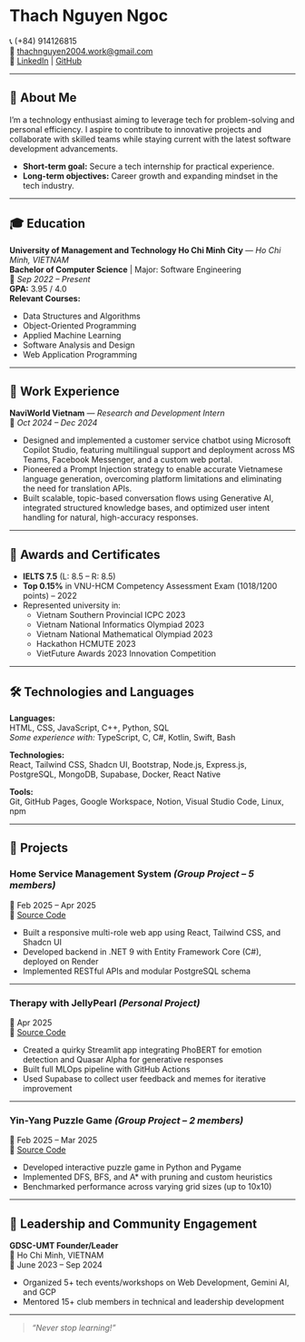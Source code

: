 # Thach Nguyen Ngoc

📞 (+84) 914126815  
📧 thachnguyen2004.work@gmail.com  
🔗 [LinkedIn](https://www.linkedin.com/in/thach-nguyen-ngoc) | [GitHub](https://github.com/Suppleo)

---

## 👤 About Me

I’m a technology enthusiast aiming to leverage tech for problem-solving and personal efficiency. I aspire to contribute to innovative projects and collaborate with skilled teams while staying current with the latest software development advancements.

- **Short-term goal:** Secure a tech internship for practical experience.
- **Long-term objectives:** Career growth and expanding mindset in the tech industry.

---

## 🎓 Education

**University of Management and Technology Ho Chi Minh City** — _Ho Chi Minh, VIETNAM_  
**Bachelor of Computer Science** | Major: Software Engineering  
📅 _Sep 2022 – Present_  
**GPA:** 3.95 / 4.0  
**Relevant Courses:**

- Data Structures and Algorithms
- Object-Oriented Programming
- Applied Machine Learning
- Software Analysis and Design
- Web Application Programming

---

## 💼 Work Experience

**NaviWorld Vietnam** — _Research and Development Intern_  
📅 _Oct 2024 – Dec 2024_

- Designed and implemented a customer service chatbot using Microsoft Copilot Studio, featuring multilingual support and deployment across MS Teams, Facebook Messenger, and a custom web portal.
- Pioneered a Prompt Injection strategy to enable accurate Vietnamese language generation, overcoming platform limitations and eliminating the need for translation APIs.
- Built scalable, topic-based conversation flows using Generative AI, integrated structured knowledge bases, and optimized user intent handling for natural, high-accuracy responses.

---

## 🏅 Awards and Certificates

- **IELTS 7.5** (L: 8.5 – R: 8.5)
- **Top 0.15%** in VNU-HCM Competency Assessment Exam (1018/1200 points) – 2022
- Represented university in:
  - Vietnam Southern Provincial ICPC 2023
  - Vietnam National Informatics Olympiad 2023
  - Vietnam National Mathematical Olympiad 2023
  - Hackathon HCMUTE 2023
  - VietFuture Awards 2023 Innovation Competition

---

## 🛠 Technologies and Languages

**Languages:**  
HTML, CSS, JavaScript, C++, Python, SQL  
_Some experience with:_ TypeScript, C, C#, Kotlin, Swift, Bash

**Technologies:**  
React, Tailwind CSS, Shadcn UI, Bootstrap, Node.js, Express.js, PostgreSQL, MongoDB, Supabase, Docker, React Native

**Tools:**  
Git, GitHub Pages, Google Workspace, Notion, Visual Studio Code, Linux, npm

---

## 🚀 Projects

### Home Service Management System _(Group Project – 5 members)_

📅 Feb 2025 – Apr 2025  
🔗 [Source Code](https://github.com/saintsl4y3r/intro_monkey5)

- Built a responsive multi-role web app using React, Tailwind CSS, and Shadcn UI
- Developed backend in .NET 9 with Entity Framework Core (C#), deployed on Render
- Implemented RESTful APIs and modular PostgreSQL schema

---

### Therapy with JellyPearl _(Personal Project)_

📅 Apr 2025  
🔗 [Source Code](https://github.com/Suppleo/Therapy-with-JellyPearl-ML-Project)

- Created a quirky Streamlit app integrating PhoBERT for emotion detection and Quasar Alpha for generative responses
- Built full MLOps pipeline with GitHub Actions
- Used Supabase to collect user feedback and memes for iterative improvement

---

### Yin-Yang Puzzle Game _(Group Project – 2 members)_

📅 Feb 2025 – Mar 2025  
🔗 [Source Code](https://github.com/Suppleo/Yin-Yang-Python-Game-ML)

- Developed interactive puzzle game in Python and Pygame
- Implemented DFS, BFS, and A\* with pruning and custom heuristics
- Benchmarked performance across varying grid sizes (up to 10x10)

---

## 🌟 Leadership and Community Engagement

**GDSC-UMT Founder/Leader**  
📍 Ho Chi Minh, VIETNAM  
📅 June 2023 – Sep 2024

- Organized 5+ tech events/workshops on Web Development, Gemini AI, and GCP
- Mentored 15+ club members in technical and leadership development

---

> _“Never stop learning!”_
